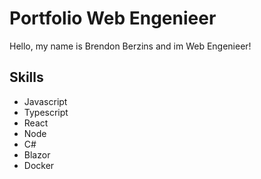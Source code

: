 # Portfolio Web Engenieer 
Hello, my name is Brendon Berzins and im Web Engenieer!

## Skills
- Javascript
- Typescript
- React
- Node
- C#
- Blazor
- Docker

